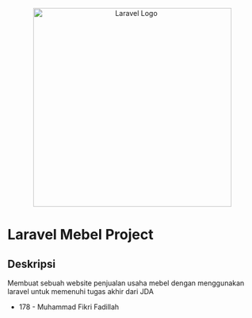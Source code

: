 <p align="center"><a href="https://laravel.com" target="_blank"><img src="https://raw.githubusercontent.com/laravel/art/master/logo-lockup/5%20SVG/2%20CMYK/1%20Full%20Color/laravel-logolockup-cmyk-red.svg" width="400" alt="Laravel Logo"></a></p>

# Laravel Mebel Project

## Deskripsi
Membuat sebuah website penjualan usaha mebel dengan menggunakan laravel untuk memenuhi tugas akhir dari JDA
- 178 - Muhammad Fikri Fadillah
